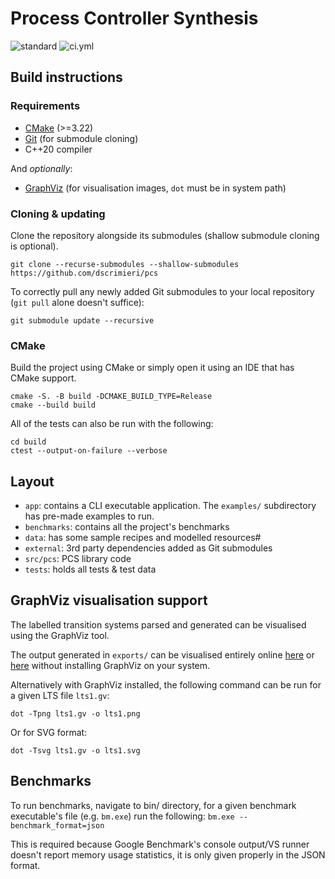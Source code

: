 # Process Controller Synthesis

![standard](https://img.shields.io/badge/c%2B%2B-20-blue.svg)
![ci.yml](https://github.com/nightly/pcs/actions/workflows/ci.yml/badge.svg)

## Build instructions
### Requirements
- [CMake](https://cmake.org/) (>=3.22)
- [Git](https://git-scm.com/) (for submodule cloning)
- C++20 compiler

And *optionally*:
- [GraphViz](https://graphviz.org/) (for visualisation images, `dot` must be in system path)

### Cloning & updating
Clone the repository alongside its submodules (shallow submodule cloning is optional).
```
git clone --recurse-submodules --shallow-submodules https://github.com/dscrimieri/pcs
```
To correctly pull any newly added Git submodules to your local repository (`git pull` alone doesn't suffice):
```
git submodule update --recursive
```

### CMake
Build the project using CMake or simply open it using an IDE that has CMake support.
```
cmake -S. -B build -DCMAKE_BUILD_TYPE=Release
cmake --build build
```

All of the tests can also be run with the following:
```
cd build
ctest --output-on-failure --verbose
```

## Layout 
- `app`: contains a CLI executable application. The `examples/` subdirectory has pre-made examples to run.
- `benchmarks`: contains all the project's benchmarks
- `data`: has some sample recipes and modelled resources#
- `external`: 3rd party dependencies added as Git submodules
- `src/pcs`: PCS library code
- `tests`: holds all tests & test data

## GraphViz visualisation support
The labelled transition systems parsed and generated can be visualised using the GraphViz tool.

The output generated in `exports/` can be visualised entirely online [here](http://magjac.com/graphviz-visual-editor/) or [here](https://sketchviz.com/new) without installing GraphViz on your system.

Alternatively with GraphViz installed, the following command can be run for a given LTS file `lts1.gv`:
```
dot -Tpng lts1.gv -o lts1.png
```
Or for SVG format:
```
dot -Tsvg lts1.gv -o lts1.svg
```

## Benchmarks
To run benchmarks, navigate to bin/ directory, for a given benchmark executable's file (e.g. `bm.exe`) run the following:
`bm.exe --benchmark_format=json`

This is required because Google Benchmark's console output/VS runner doesn't report memory usage statistics, it is only given properly in the JSON format.